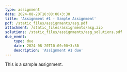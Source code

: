 ```yaml
---
type: assignment
date: 2024-08-20T10:00:00+3:30
title: 'Assignment #1 - Sample Assignment'
pdf: /static_files/assignments/asg.pdf
attachment: /static_files/assignments/asg.zip
solutions: /static_files/assignments/asg_solutions.pdf
due_event: 
    type: due
    date: 2024-08-20T10:00:00+3:30
    description: 'Assignment #1 due'
---
```

This is a sample assignment.
